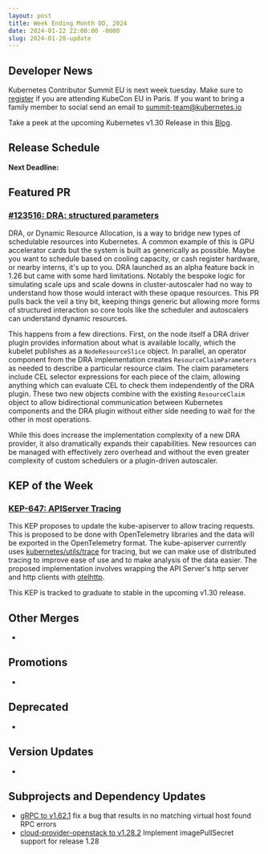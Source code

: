 ```yaml
---
layout: post
title: Week Ending Month DD, 2024
date: 2024-01-22 22:00:00 -0000
slug: 2024-01-20-update
---
```


## Developer News

Kubernetes Contributor Summit EU is next week tuesday. Make sure to [register](https://www.kubernetes.dev/events/2024/kcseu/registration/) if you are attending KubeCon EU in Paris.
If you want to bring a family member to social send an email to [summit-team@kubernetes.io](mailto:summit-team@kubernetes.io)

Take a peek at the upcoming Kubernetes v1.30 Release in this [Blog](https://kubernetes.io/blog/2024/03/12/kubernetes-1-30-upcoming-changes/).

## Release Schedule

**Next Deadline:**


## Featured PR

### [#123516: DRA: structured parameters](https://github.com/kubernetes/kubernetes/pull/123516)

DRA, or Dynamic Resource Allocation, is a way to bridge new types of schedulable resources into Kubernetes. A common example of this is GPU accelerator cards but the system is built as generically as possible. Maybe you want to schedule based on cooling capacity, or cash register hardware, or nearby interns, it's up to you. DRA launched as an alpha feature back in 1.26 but came with some hard limitations. Notably the bespoke logic for simulating scale ups and scale downs in cluster-autoscaler had no way to understand how those would interact with these opaque resources. This PR pulls back the veil a tiny bit, keeping things generic but allowing more forms of structured interaction so core tools like the scheduler and autoscalers can understand dynamic resources.

This happens from a few directions. First, on the node itself a DRA driver plugin provides information about what is available locally, which the kubelet publishes as a `NodeResourceSlice` object. In parallel, an operator component from the DRA implementation creates `ResourceClaimParameters` as needed to describe a particular resource claim. The claim parameters include CEL selector expressions for each piece of the claim, allowing anything which can evaluate CEL to check them independently of the DRA plugin. These two new objects combine with the existing `ResourceClaim` object to allow bidirectional communication between Kubernetes components and the DRA plugin without either side needing to wait for the other in most operations.

While this does increase the implementation complexity of a new DRA provider, it also dramatically expands their capabilities. New resources can be managed with effectively zero overhead and without the even greater complexity of custom schedulers or a plugin-driven autoscaler.

## KEP of the Week

### [KEP-647: APIServer Tracing](https://github.com/kubernetes/enhancements/tree/master/keps/sig-instrumentation/647-apiserver-tracing)

This KEP proposes to update the kube-apiserver to allow tracing requests. This is proposed to be done with OpenTelemetry libraries and the data will be exported in the OpenTelemetry format. The kube-apiserver currently uses [kubernetes/utils/trace](https://github.com/kubernetes/utils/tree/master/trace) for tracing, but we can make use of distributed tracing to improve ease of use and to make analysis of the data easier. The proposed implementation involves wrapping the API Server's http server and http clients with [otelhttp](https://github.com/open-telemetry/opentelemetry-go-contrib/tree/main/instrumentation/net/http/otelhttp).

This KEP is tracked to graduate to stable in the upcoming v1.30 release.

## Other Merges

*

## Promotions

*

## Deprecated

*

## Version Updates

*

## Subprojects and Dependency Updates

* [gRPC to v1.62.1](https://github.com/grpc/grpc-go/releases/tag/v1.62.1) fix a bug that results in no matching virtual host found RPC errors
* [cloud-provider-openstack to v1.28.2](https://github.com/kubernetes/cloud-provider-openstack/releases/tag/v1.28.2) Implement imagePullSecret support for release 1.28
